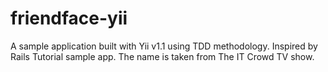 # friendface-yii
A sample application built with Yii v1.1 using TDD methodology. Inspired by Rails Tutorial sample app. The name is taken from The IT Crowd TV show.
